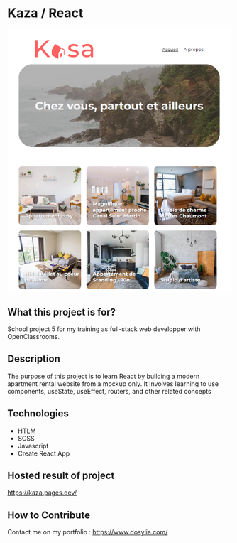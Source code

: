 # Kaza / React

![Kaza](./src/assets/img/kaza-1.png)

## What this project is for?

School project 5 for my training as full-stack web developper with OpenClassrooms.

## Description

The purpose of this project is to learn React by building a modern apartment rental website from a mockup only. It involves learning to use components, useState, useEffect, routers, and other related concepts

## Technologies

- HTLM
- SCSS
- Javascript
- Create React App

## Hosted result of project

https://kaza.pages.dev/

## How to Contribute

Contact me on my portfolio : https://www.dosylia.com/

